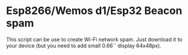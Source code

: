 # Esp8266/Wemos d1/Esp32 Beacon spam

This script can be use to create Wi-Fi network spam. Just download it to your device (but you need to add small 0.66`` display 64x48px).
